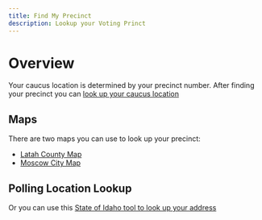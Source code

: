 ```yaml
---
title: Find My Precinct
description: Lookup your Voting Princt
---
```


# Overview

Your caucus location is determined by your precinct number. After finding your precinct you can [look up your caucus location](/caucus/location)

## Maps

There are two maps you can use to look up your precinct:

- [Latah County Map](https://api.latah.id.us/web/DownloadFileEx?filename=Official%20Voter%20Precinct.pdf)
- [Moscow City Map](https://www.ci.moscow.id.us/DocumentCenter/View/1015/Precinct-Map-PDF)

## Polling Location Lookup

Or you can use this [State of Idaho tool to look up your address](https://elections.sos.idaho.gov/ElectionLink/ElectionLink/ViewPollingLocationDetails.aspx)
